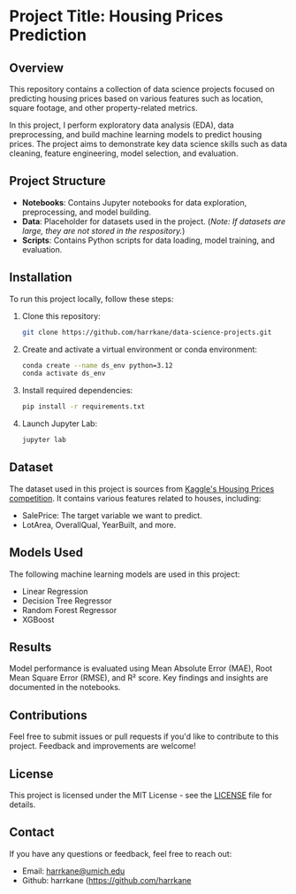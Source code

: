 # Project Title: Housing Prices Prediction

## Overview
This repository contains a collection of data science projects focused on predicting housing prices based on various features such as location, square footage, and other property-related metrics.

In this project, I perform exploratory data analysis (EDA), data preprocessing, and build machine learning models to predict housing prices. The project aims to demonstrate key data science skills such as data cleaning, feature engineering, model selection, and evaluation.

## Project Structure
- **__Notebooks__**: Contains Jupyter notebooks for data exploration, preprocessing, and model building.
- **__Data__**: Placeholder for datasets used in the project. (_Note: If datasets are large, they are not stored in the respository._)
- **__Scripts__**: Contains Python scripts for data loading, model training, and evaluation.

## Installation
To run this project locally, follow these steps:

1. Clone this repository:
   ```bash
   git clone https://github.com/harrkane/data-science-projects.git
   ```
2. Create and activate a virtual environment or conda environment:
   ```bash
   conda create --name ds_env python=3.12
   conda activate ds_env
   ```
3. Install required dependencies:
   ```bash
   pip install -r requirements.txt
   ```
4. Launch Jupyter Lab:
   ```bash
   jupyter lab
   ```
## Dataset
The dataset used in this project is sources from
[Kaggle's Housing Prices competition](https://www.kaggle.com/c/house-prices-advanced-regression-techniques).
It contains various features related to houses, including:
- SalePrice: The target variable we want to predict.
- LotArea, OverallQual, YearBuilt, and more.

## Models Used
The following machine learning models are used in this project:
- Linear Regression
- Decision Tree Regressor
- Random Forest Regressor
- XGBoost

## Results
Model performance is evaluated using Mean Absolute Error (MAE), Root Mean Square Error (RMSE), and R² score. Key findings and insights are documented in the notebooks.

## Contributions
Feel free to submit issues or pull requests if you'd like to contribute to this project. Feedback and improvements are welcome!

## License
This project is licensed under the MIT License - see the [LICENSE](LICENSE) file for details.

## Contact
If you have any questions or feedback, feel free to reach out:
- Email: harrkane@umich.edu
- Github: harrkane (https://github.com/harrkane
   

